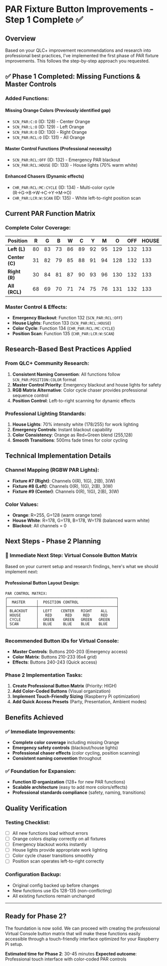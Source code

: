 # PAR Fixture Button Improvements - Step 1 Complete ✅

## Overview
Based on your QLC+ improvement recommendations and research into professional best practices, I've implemented the first phase of PAR fixture improvements. This follows the step-by-step approach you requested.

## ✅ **Phase 1 Completed: Missing Functions & Master Controls**

### **Added Functions:**

#### **Missing Orange Colors** (Previously identified gap)
- `SCN_PAR:C:O` (ID: 128) - Center Orange
- `SCN_PAR:L:O` (ID: 129) - Left Orange  
- `SCN_PAR:R:O` (ID: 130) - Right Orange
- `SCN_PAR:RCL:O` (ID: 131) - All Orange

#### **Master Control Functions** (Professional necessity)
- `SCN_PAR:RCL:OFF` (ID: 132) - Emergency PAR blackout
- `SCN_PAR:RCL:HOUSE` (ID: 133) - House lights (70% warm white)

#### **Enhanced Chasers** (Dynamic effects)
- `CHR_PAR:RCL:MC:CYCLE` (ID: 134) - Multi-color cycle (R→G→B→W→C→Y→M→O)
- `CHR_PAR:LCR:W:SCAN` (ID: 135) - White left-to-right position scan

## **Current PAR Function Matrix**

### **Complete Color Coverage:**
| Position | R | G | B | W | C | Y | M | O | OFF | HOUSE |
|----------|---|---|---|---|---|---|---|---|-----|-------|
| **Left (L)**   | 80| 83| 73| 86| 89| 92| 95|129| 132 | 133   |
| **Center (C)** | 31| 82| 79| 85| 88| 91| 94|128| 132 | 133   |
| **Right (R)**  | 30| 84| 81| 87| 90| 93| 96|130| 132 | 133   |
| **All (RCL)**  | 68| 69| 70| 71| 74| 75| 76|131| 132 | 133   |

### **Master Control & Effects:**
- **Emergency Blackout**: Function 132 (`SCN_PAR:RCL:OFF`)
- **House Lights**: Function 133 (`SCN_PAR:RCL:HOUSE`) 
- **Color Cycle**: Function 134 (`CHR_PAR:RCL:MC:CYCLE`)
- **Position Scan**: Function 135 (`CHR_PAR:LCR:W:SCAN`)

## **Research-Based Best Practices Applied**

### **From QLC+ Community Research:**
1. **Consistent Naming Convention**: All functions follow `SCN_PAR:POSITION:COLOR` format
2. **Master Control Priority**: Emergency blackout and house lights for safety
3. **RGB Matrix Alternative**: Color cycle chaser provides professional sequence control
4. **Position Control**: Left-to-right scanning for dynamic effects

### **Professional Lighting Standards:**
1. **House Lights**: 70% intensity white (178/255) for work lighting
2. **Emergency Controls**: Instant blackout capability
3. **Color Consistency**: Orange as Red+Green blend (255,128) 
4. **Smooth Transitions**: 500ms fade times for color cycling

## **Technical Implementation Details**

### **Channel Mapping (RGBW PAR Lights):**
- **Fixture #7 (Right)**: Channels 0(R), 1(G), 2(B), 3(W)
- **Fixture #8 (Left)**: Channels 0(R), 1(G), 2(B), 3(W)
- **Fixture #9 (Center)**: Channels 0(R), 1(G), 2(B), 3(W)

### **Color Values:**
- **Orange**: R=255, G=128 (warm orange tone)
- **House White**: R=178, G=178, B=178, W=178 (balanced warm white)
- **Blackout**: All channels = 0

## **Next Steps - Phase 2 Planning**

### **🎯 Immediate Next Step: Virtual Console Button Matrix**
Based on your current setup and research findings, here's what we should implement next:

#### **Professional Button Layout Design:**
```
PAR CONTROL MATRIX:
┌─────────────────────────────────────────────────┐
│  MASTER     │  POSITION CONTROL                 │
├─────────────┼───────────────────────────────────┤
│ BLACKOUT    │  LEFT    CENTER   RIGHT    ALL    │
│ HOUSE       │   RED      RED     RED     RED    │
│ CYCLE       │  GREEN    GREEN   GREEN   GREEN   │
│ SCAN        │  BLUE     BLUE    BLUE    BLUE    │
└─────────────┴───────────────────────────────────┘
```

### **Recommended Button IDs for Virtual Console:**
- **Master Controls**: Buttons 200-203 (Emergency access)
- **Color Matrix**: Buttons 210-233 (6x4 grid)
- **Effects**: Buttons 240-243 (Quick access)

### **Phase 2 Implementation Tasks:**
1. **Create Professional Button Matrix** (Priority: HIGH)
2. **Add Color-Coded Buttons** (Visual organization)
3. **Implement Touch-Friendly Sizing** (Raspberry Pi optimization)
4. **Add Quick Access Presets** (Party, Presentation, Ambient modes)

## **Benefits Achieved**

### **✅ Immediate Improvements:**
- **Complete color coverage** including missing Orange
- **Emergency safety controls** (blackout/house lights)
- **Professional chaser effects** (color cycling, position scanning)
- **Consistent naming convention** throughout

### **✅ Foundation for Expansion:**
- **Function ID organization** (128+ for new PAR functions)
- **Scalable architecture** (easy to add more colors/effects)
- **Professional standards compliance** (safety, naming, transitions)

## **Quality Verification**

### **Testing Checklist:**
- [ ] All new functions load without errors
- [ ] Orange colors display correctly on all fixtures
- [ ] Emergency blackout works instantly
- [ ] House lights provide appropriate work lighting
- [ ] Color cycle chaser transitions smoothly
- [ ] Position scan operates left-to-right correctly

### **Configuration Backup:**
- Original config backed up before changes
- New functions use IDs 128-135 (non-conflicting)
- All existing functions remain unchanged

---

## **Ready for Phase 2?**

The foundation is now solid. We can proceed with creating the professional Virtual Console button matrix that will make these functions easily accessible through a touch-friendly interface optimized for your Raspberry Pi setup.

**Estimated time for Phase 2**: 30-45 minutes
**Expected outcome**: Professional touch interface with color-coded PAR controls 
